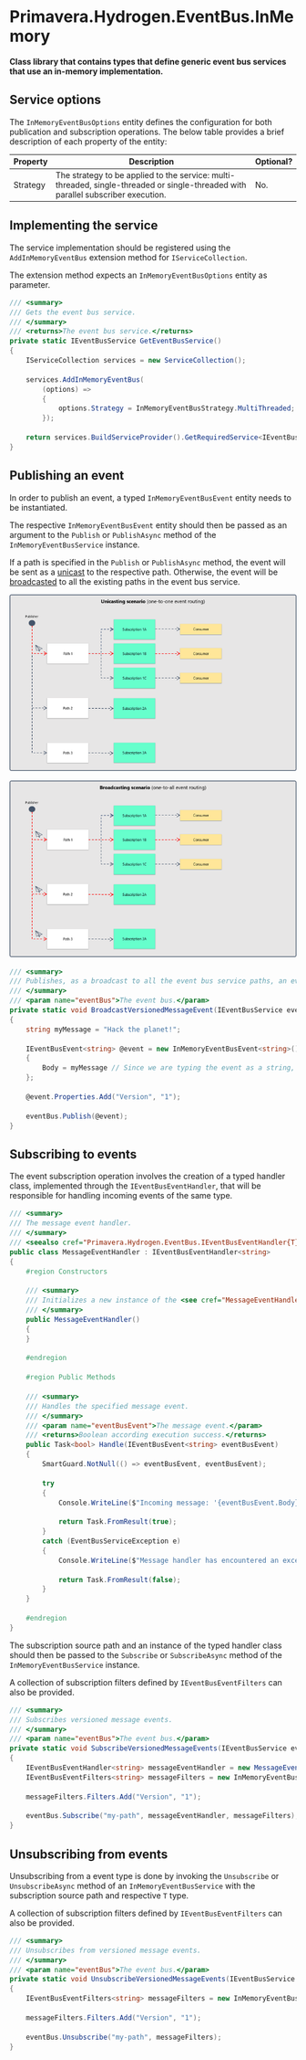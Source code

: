 # Primavera.Hydrogen.EventBus.InMemory

**Class library that contains types that define generic event bus services that use an in-memory implementation.**

## Service options

The `InMemoryEventBusOptions` entity defines the configuration for both publication and subscription operations. The below table provides a brief description of each property of the entity:

| Property | Description                                                                                                                        | Optional? |
|----------|------------------------------------------------------------------------------------------------------------------------------------|-----------|
| Strategy | The strategy to be applied to the service: multi-threaded, single-threaded or single-threaded with parallel subscriber execution.  | No.       |

## Implementing the service

The service implementation should be registered using the `AddInMemoryEventBus` extension method for `IServiceCollection`.

The extension method expects an `InMemoryEventBusOptions` entity as parameter.

```csharp
/// <summary>
/// Gets the event bus service.
/// </summary>
/// <returns>The event bus service.</returns>
private static IEventBusService GetEventBusService()
{
    IServiceCollection services = new ServiceCollection();

    services.AddInMemoryEventBus(
        (options) =>
        {
            options.Strategy = InMemoryEventBusStrategy.MultiThreaded;
        });

    return services.BuildServiceProvider().GetRequiredService<IEventBusService>();
}
```

## Publishing an event

In order to publish an event, a typed `InMemoryEventBusEvent` entity needs to be instantiated.

The respective `InMemoryEventBusEvent` entity should then be passed as an argument to the `Publish` or `PublishAsync` method of the `InMemoryEventBusService` instance.

If a path is specified in the `Publish` or `PublishAsync` method, the event will be sent as a [unicast](https://en.wikipedia.org/wiki/Unicast) to the respective path. Otherwise, the event will be [broadcasted](https://en.wikipedia.org/wiki/Broadcasting_(networking)) to all the existing paths in the event bus service.

![Unicasting scenario](_assets/inmemory-eventbus-unicasting.png)

![Broadcasting scenario](_assets/inmemory-eventbus-broadcasting.png)

```csharp
/// <summary>
/// Publishes, as a broadcast to all the event bus service paths, an event containing a versioned message.
/// </summary>
/// <param name="eventBus">The event bus.</param>
private static void BroadcastVersionedMessageEvent(IEventBusService eventBus)
{
    string myMessage = "Hack the planet!";

    IEventBusEvent<string> @event = new InMemoryEventBusEvent<string>()
    {
        Body = myMessage // Since we are typing the event as a string, we need to provide a string to the event body.
    };

    @event.Properties.Add("Version", "1");

    eventBus.Publish(@event);
}
```

## Subscribing to events

The event subscription operation involves the creation of a typed handler class, implemented through the `IEventBusEventHandler`, that will be responsible for handling incoming events of the same type.

```csharp
/// <summary>
/// The message event handler.
/// </summary>
/// <seealso cref="Primavera.Hydrogen.EventBus.IEventBusEventHandler{T}"/>
public class MessageEventHandler : IEventBusEventHandler<string>
{
    #region Constructors

    /// <summary>
    /// Initializes a new instance of the <see cref="MessageEventHandler"/> class.
    /// </summary>
    public MessageEventHandler()
    {
    }

    #endregion

    #region Public Methods

    /// <summary>
    /// Handles the specified message event.
    /// </summary>
    /// <param name="eventBusEvent">The message event.</param>
    /// <returns>Boolean according execution success.</returns>
    public Task<bool> Handle(IEventBusEvent<string> eventBusEvent)
    {
        SmartGuard.NotNull(() => eventBusEvent, eventBusEvent);

        try
        {
            Console.WriteLine($"Incoming message: '{eventBusEvent.Body}'");

            return Task.FromResult(true);
        }
        catch (EventBusServiceException e)
        {
            Console.WriteLine($"Message handler has encountered an exception: '{e.Message}'");

            return Task.FromResult(false);
        }
    }

    #endregion
}
```

The subscription source path and an instance of the typed handler class should then be passed to the `Subscribe` or `SubscribeAsync` method of the `InMemoryEventBusService` instance.

A collection of subscription filters defined by `IEventBusEventFilters` can also be provided.

```csharp
/// <summary>
/// Subscribes versioned message events.
/// </summary>
/// <param name="eventBus">The event bus.</param>
private static void SubscribeVersionedMessageEvents(IEventBusService eventBus)
{
    IEventBusEventHandler<string> messageEventHandler = new MessageEventHandler();
    IEventBusEventFilters<string> messageFilters = new InMemoryEventBusEventFilters<string>();

    messageFilters.Filters.Add("Version", "1");

    eventBus.Subscribe("my-path", messageEventHandler, messageFilters);
}
```

## Unsubscribing from events

Unsubscribing from a event type is done by invoking the `Unsubscribe` or `UnsubscribeAsync` method of an `InMemoryEventBusService` with the subscription source path and respective `T` type.

A collection of subscription filters defined by `IEventBusEventFilters` can also be provided.

```csharp
/// <summary>
/// Unsubscribes from versioned message events.
/// </summary>
/// <param name="eventBus">The event bus.</param>
private static void UnsubscribeVersionedMessageEvents(IEventBusService eventBus)
{
    IEventBusEventFilters<string> messageFilters = new InMemoryEventBusEventFilters<string>();

    messageFilters.Filters.Add("Version", "1");

    eventBus.Unsubscribe("my-path", messageFilters);
}
```